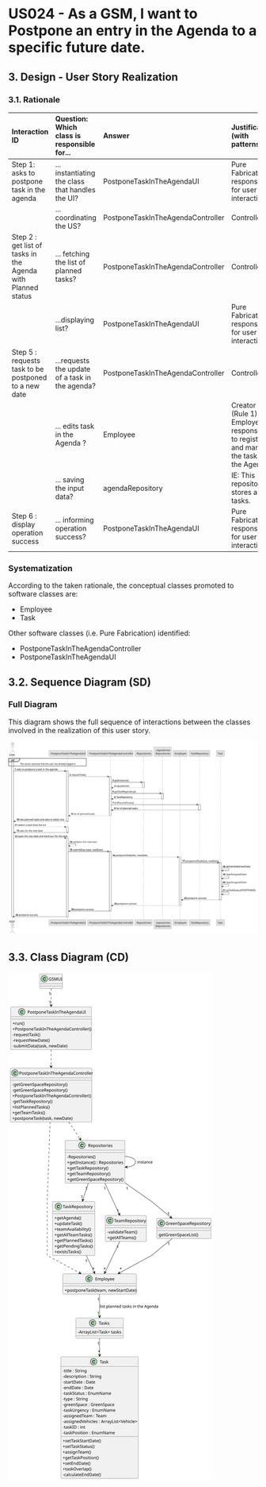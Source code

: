 # US024 - As a GSM, I want to Postpone an entry in the Agenda to a specific future date.

## 3. Design - User Story Realization 

### 3.1. Rationale


| Interaction ID                                               | Question: Which class is responsible for...            | Answer                            | Justification (with patterns)                                                           |
|:-------------------------------------------------------------|:-------------------------------------------------------|:----------------------------------|:----------------------------------------------------------------------------------------|
| Step 1: asks to postpone task in the agenda  		              | 	... instantiating the class that handles the UI?      | PostponeTaskInTheAgendaUI         | Pure Fabrication: responsible for user interactions                                     |
| 			  		                                                      | 	... coordinating the US?                              | PostponeTaskInTheAgendaController | Controller                                                                              |
| Step 2 : get list of tasks in the Agenda with Planned status | 	... fetching the list of planned tasks?               | PostponeTaskInTheAgendaController | Controller                                                                              |
| 			  		                                                      | 		...displaying list?					                             | PostponeTaskInTheAgendaUI         | Pure Fabrication: responsible for user interactions                                     |
| Step 5 : requests task to be postponed to a new date  		     | 	...requests the update of a task in the agenda?       | PostponeTaskInTheAgendaController | Controller                                                                              |
| 		                                                           | 	... edits task in the Agenda ?                        | Employee                          | Creator (Rule 1): Employee is responsible to register and manage the task in the Agenda |
| 		                                                           | 	... saving the input data?					                       | agendaRepository                  | IE: This repository stores all tasks.                                                   |              
| Step 6 : display operation success  		                       | 	... informing operation success?                      | PostponeTaskInTheAgendaUI| Pure Fabrication: responsible for user interactions                                     | 

### Systematization ##

According to the taken rationale, the conceptual classes promoted to software classes are: 

* Employee
* Task

Other software classes (i.e. Pure Fabrication) identified: 

* PostponeTaskInTheAgendaController  
* PostponeTaskInTheAgendaUI


## 3.2. Sequence Diagram (SD)


### Full Diagram

This diagram shows the full sequence of interactions between the classes involved in the realization of this user story.

![Sequence Diagram - Full](svg/us024-sequence-diagram-full.svg)



## 3.3. Class Diagram (CD)

![Class Diagram](svg/us024-class-diagram.svg)